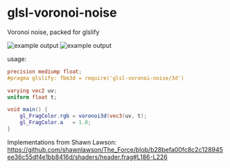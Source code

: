 # glsl-voronoi-noise

Voronoi noise, packed for glslify

![example output](https://i.imgur.com/0i4AeaX.png)
![example output](https://i.imgur.com/sTFMgzv.png)



usage: 
```glsl
precision mediump float;
#pragma glslify: fbm3d = require('glsl-voronoi-noise/3d')

varying vec2 uv;
uniform float t;

void main() {
    gl_FragColor.rgb = voronoi3d(vec3(uv, t);  
    gl_FragColor.a   = 1.0;
}
```

Implementations from Shawn Lawson:
https://github.com/shawnlawson/The_Force/blob/b28befa00fc8c2c128945ee36c55df4e1bb8416d/shaders/header.frag#L186-L226
